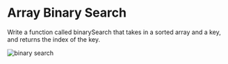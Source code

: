 # Array Binary Search

Write a function called binarySearch that takes in a sorted array and a key, and returns the index of the key.

<img src="array-binary-search.jpg" alt="binary search">